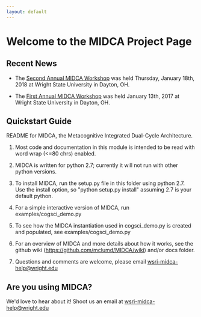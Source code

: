 ```yaml
---
layout: default
---
```


# Welcome to the MIDCA Project Page



## Recent News

- The [Second Annual MIDCA Workshop](workshops/second_workshop) was held Thursday, January 18th, 2018 at Wright State University in Dayton, OH.

- The [First Annual MIDCA Workshop](workshops/first_workshop) was held January 13th, 2017 at Wright State University in Dayton, OH.

## Quickstart Guide

README for MIDCA, the Metacognitive Integrated Dual-Cycle Architecture.

1) Most code and documentation in this module is intended to be read with word wrap (<=80 chrs) enabled.

2) MIDCA is written for python 2.7; currently it will not run with other python versions.

3) To install MIDCA, run the setup.py file in this folder using python 2.7. Use the install option, so "python setup.py install" assuming 2.7 is your default python.

4) For a simple interactive version of MIDCA, run examples/cogsci_demo.py

5) To see how the MIDCA instantiation used in cogsci_demo.py is created and populated, see examples/cogsci_demo.py

6) For an overview of MIDCA and more details about how it works, see the github wiki (https://github.com/mclumd/MIDCA/wiki) and/or docs folder.

7) Questions and comments are welcome, please email wsri-midca-help@wright.edu


## Are you using MIDCA?
 We'd love to hear about it! Shoot us an email at wsri-midca-help@wright.edu
